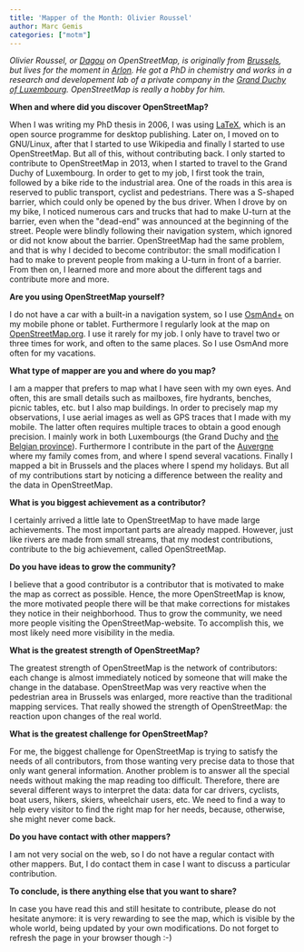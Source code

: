 ```yaml
---
title: 'Mapper of the Month: Olivier Roussel'
author: Marc Gemis
categories: ["motm"]
---
```


_Olivier Roussel, or [Dagou](http://www.openstreetmap.org/user/Dagou) on OpenStreetMap, is originally from [Brussels](http://www.openstreetmap.org/node/1635651356), but lives for the moment in [Arlon](http://www.openstreetmap.org/#map=14/49.6832/5.8134). He got a PhD in chemistry and works in a research and developement lab of a private company in the [Grand Duchy of Luxembourg](http://www.openstreetmap.org/relation/2171347#map=9/49.8291/6.2457). OpenStreetMap is really a hobby for him._

**When and where did you discover OpenStreetMap?**

When I was writing my PhD thesis in 2006, I was using [LaTeX](https://www.latex-project.org/), which is an open source programme for desktop publishing. Later on, I moved on to GNU/Linux, after that I started to use Wikipedia and finally I started to use OpenStreetMap. But all of this, without contributing back. I only started to contribute to OpenStreetMap in 2013, when I started to travel to the Grand Duchy of Luxembourg. In order to get to my job, I first took the train, followed by a bike ride to the industrial area. One of the roads in this area is reserved to public transport, cyclist and pedestrians. There was a S-shaped barrier, which could only be opened by the bus driver. When I drove by on my bike, I noticed numerous cars and trucks that had to make U-turn at the barrier, even when the "dead-end" was announced at the beginning of the street. People were blindly following their navigation system, which ignored or did not know about the barrier. OpenStreetMap had the same problem, and that is why I decided to become contributor: the small modification I had to make to prevent people from making a U-turn in front of a barrier. From then on, I learned more and more about the different tags and contribute more and more.

**Are you using OpenStreetMap yourself?**

I do not have a car with a built-in a navigation system, so I use [OsmAnd+](http://osmand.net/) on my mobile phone or tablet. Furthermore I regularly look at the map on [OpenStreetMap.org](http://www.openstreetmap.org/). I use it rarely for my job. I only have to travel two or three times for work, and often to the same places. So I use OsmAnd more often for my vacations.

**What type of mapper are you and where do you map?**

I am a mapper that prefers to map what I have seen with my own eyes. And often, this are small details such as mailboxes, fire hydrants, benches, picnic tables, etc. but I also map buildings. In order to precisely map my observations, I use aerial images as well as GPS traces that I made with my mobile. The latter often requires multiple traces to obtain a good enough precision. I mainly work in both Luxembourgs (the Grand Duchy and [the Belgian province](http://www.openstreetmap.org/search?query=province%20luxembourg#map=9/50.0113/5.7898)). Furthermore I contribute in the part of the [Auvergne](http://www.openstreetmap.org/relation/8638) where my family comes from, and where I spend several vacations. Finally I mapped a bit in Brussels and the places where I spend my holidays. But all of my contributions start by noticing a difference between the reality and the data in OpenStreetMap.

**What is you biggest achievement as a contributor?**

I certainly arrived a little late to OpenStreetMap to have made large achievements. The most important parts are already mapped. However, just like rivers are made from small streams, that my modest contributions, contribute to the big achievement, called OpenStreetMap.

**Do you have ideas to grow the community?**

I believe that a good contributor is a contributor that is motivated to make the map as correct as possible. Hence, the more OpenStreetMap is know, the more motivated people there will be that make corrections for mistakes they notice in their neighborhood. Thus to grow the community, we need more people visiting the OpenStreetMap-website. To accomplish this, we most likely need more visibility in the media.

**What is the greatest strength of OpenStreetMap?**

The greatest strength of OpenStreetMap is the network of contributors: each change is almost immediately noticed by someone that will make the change in the database. OpenStreetMap was very reactive when the pedestrian area in Brussels was enlarged, more reactive than the traditional mapping services. That really showed the strength of OpenStreetMap: the reaction upon changes of the real world.

**What is the greatest challenge for OpenStreetMap?**

For me, the biggest challenge for OpenStreetMap is trying to satisfy the needs of all contributors, from those wanting very precise data to those that only want general information. Another problem is to answer all the special needs without making the map reading too difficult. Therefore, there are several different ways to interpret the data: data for car drivers, cyclists, boat users, hikers, skiers, wheelchair users, etc. We need to find a way to help every visitor to find the right map for her needs, because, otherwise, she might never come back.

**Do you have contact with other mappers?**

I am not very social on the web, so I do not have a regular contact with other mappers. But, I do contact them in case I want to discuss a particular contribution.

**To conclude, is there anything else that you want to share?**

In case you have read this and still hesitate to contribute, please do not hesitate anymore: it is very rewarding to see the map, which is visible by the whole world, being updated by your own modifications. Do not forget to refresh the page in your browser though :-)
